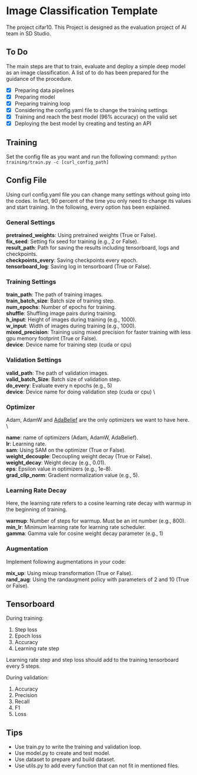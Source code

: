 # Image Classification Template

The project cifar10. This Project is designed as the evaluation project of AI team in SD Studio.


## To Do
The main steps are that to train, evaluate and deploy a simple deep model as an image classification. 
A list of to do has been prepared for the guidance of the procedure.
- [x] Preparing data pipelines
- [x] Preparing model
- [x] Preparing training loop
- [x] Considering the config.yaml file to change the training settings
- [x] Training and reach the best model (96% accuracy) on the valid set
- [x] Deploying the best model by creating and testing an API

## Training
Set the config file as you want and run the following command:
`python training/train.py -c [curl_config_path]`

## Config File
Using curl config.yaml file you can change many settings without going into the codes. In fact, 90 percent of the time you 
only need to change its values and start training. In the following, every option has been explained. 

### General Settings
**pretrained_weights**: Using pretrained weights (True or False). \
**fix_seed**: Setting fix seed for training (e.g., 2 or False). \
**result_path**: Path for saving the results including tensorboard, logs and checkpoints.\
**checkpoints_every**: Saving checkpoints every epoch. \
**tensorboard_log**: Saving log in tensorboard (True or False).

### Training Settings
**train_path**: The path of training images. \
**train_batch_size**: Batch size of training step. \
**num_epochs**: Number of epochs for training. \
**shuffle**: Shuffling image pairs during training.\
**h_input**: Height of images during training (e.g., 1000). \
**w_input**: Width of images during training (e.g., 1000). \
**mixed_precision**: Training using mixed precision for faster training with less gpu memory footprint (True or False). \
**device**: Device name for training step (cuda or cpu) 

### Validation Settings
**valid_path**: The path of validation images. \
**valid_batch_Size**: Batch size of validation step. \
**do_every**: Evaluate every n epochs (e.g., 5) \
**device**: Device name for doing validation step (cuda or cpu) \

### Optimizer
Adam, AdamW and [AdaBelief](https://www.google.com/search?q=adabelief+pytorch&oq=adabelief&aqs=chrome.1.69i57j0i512l5j0i390l3j69i59.3407j0j7&sourceid=chrome&ie=UTF-8)
are the only optimizers we want to have here. \

**name**: name of optimizers (Adam, AdamW, AdaBelief). \
**lr**: Learning rate. \
**sam**: Using SAM on the optimizer (True or False). \
**weight_decouple**: Decoupling weight decay (True or False). \
**weight_decay**: Weight decay (e.g., 0.01). \
**eps**: Epsilon value in optimizers (e.g., 1e-8). \
**grad_clip_norm**: Gradient normalization value (e.g., 5). 
 
### Learning Rate Decay
Here, the learning rate refers to a cosine learning rate decay with warmup in the beginning of training.

**warmup**: Number of steps for warmup. Must be an int number (e.g., 800). \
**min_lr**: Minimum learning rate for learning rate scheduler. \
**gamma**: Gamma vale for cosine weight decay parameter (e.g., 1)

### Augmentation
Implement following augmentations in your code:

**mix_up**: Using mixup transformation (True or False). \
**rand_aug**: Using the randaugment policy with parameters of 2 and 10 (True or False).

## Tensorboard
During training:
1. Step loss
2. Epoch loss
3. Accuracy
4. Learning rate step

Learning rate step and step loss should add to the training tensorboard every 5 steps.

During validation:
1. Accuracy
2. Precision
3. Recall
4. F1
5. Loss


## Tips
* Use train.py to write the training and validation loop.
* Use model.py to create and test model.
* Use dataset to prepare and build dataset.
* Use utils.py to add every function that can not fit in mentioned files.
